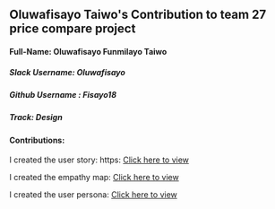 ## Oluwafisayo Taiwo's Contribution to team 27 price compare project

#### Full-Name: Oluwafisayo Funmilayo Taiwo

##### Slack Username: Oluwafisayo
##### Github Username : Fisayo18
##### Track: Design
#### Contributions:

I created the user story: https:  [Click here to view ](https://www.figma.com/file/HppxK2j0nylpMF2OPuQaMB/Team-27_Price-Compare?node-id=136%3A1060)

I created the empathy map: [Click here to view ](https://www.figma.com/file/HppxK2j0nylpMF2OPuQaMB/Team-27_Price-Compare?node-id=104%3A439)

I created the user persona: [Click here to view ](https://www.figma.com/file/HppxK2j0nylpMF2OPuQaMB/Team-27_Price-Compare?node-id=131%3A583)
